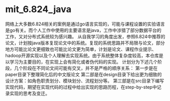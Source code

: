 # mit_6.824_java
网络上大多数6.824相关的案例是通过go语言实现的，可能与课程设置的实验语言是go有关。而个人工作中使用的主要语言是java，工作中涉猎了部分数据平台的工作，又对分布式系统较为感兴趣。
从自我学习的角度出发，参照6.824中推荐的论文，计划按java版本复现论文中的系统。复现的系统思路并不局限与论文，部分地方可能比论文更细致也可能比论文更为简单，计划是论文、课程作业提示、hadoop开源实现以及个人理解去实现系统。由于系统整体复杂度较高，本仓库是以学习为主要目的，在实现上会有简化或者伪代码的实现。
计划分为下述几个阶段，几个阶段在不同论文间可能有交叉，并不是严格的顺序关系：
第一步是在paper目录下整理简化后的中文版论文
第二部是在design目录下给出更为细致的设计方案：如角色职责划分、模块划分、流程划分等。
第三部是在src目录下编写实现代码，期望在实现代码的过程中给出实现的思路历程，在step-by-step中记录实现的思考及变迁。
